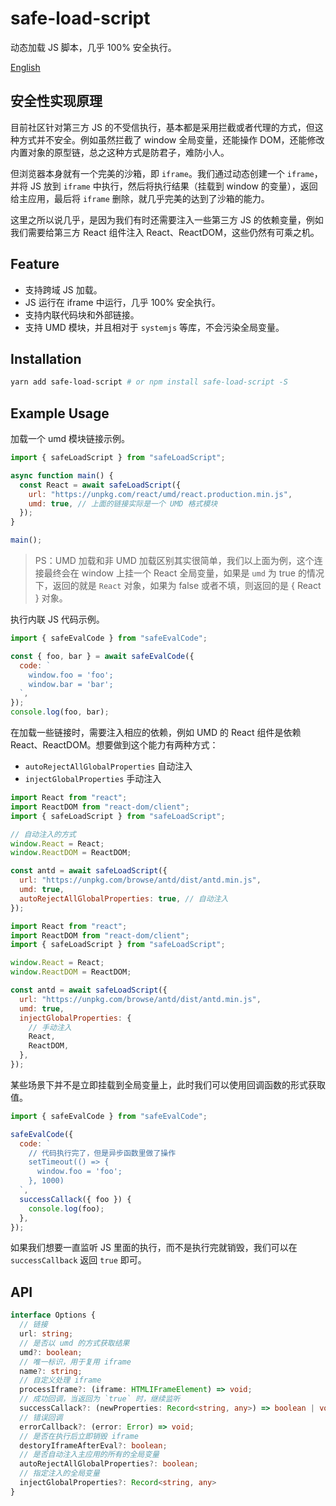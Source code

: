 # safe-load-script

动态加载 JS 脚本，几乎 100% 安全执行。

[English](./README-en.md)

## 安全性实现原理

目前社区针对第三方 JS 的不受信执行，基本都是采用拦截或者代理的方式，但这种方式并不安全。例如虽然拦截了 window 全局变量，还能操作 DOM，还能修改内置对象的原型链，总之这种方式是防君子，难防小人。

但浏览器本身就有一个完美的沙箱，即 `iframe`。我们通过动态创建一个 `iframe`，并将 JS 放到 `iframe` 中执行，然后将执行结果（挂载到 window 的变量），返回给主应用，最后将 `iframe` 删除，就几乎完美的达到了沙箱的能力。

这里之所以说几乎，是因为我们有时还需要注入一些第三方 JS 的依赖变量，例如我们需要给第三方 React 组件注入 React、ReactDOM，这些仍然有可乘之机。

## Feature

- 支持跨域 JS 加载。
- JS 运行在 iframe 中运行，几乎 100% 安全执行。
- 支持内联代码块和外部链接。
- 支持 UMD 模块，并且相对于 `systemjs` 等库，不会污染全局变量。

## Installation

```bash
yarn add safe-load-script # or npm install safe-load-script -S
```

## Example Usage

加载一个 umd 模块链接示例。

```js
import { safeLoadScript } from "safeLoadScript";

async function main() {
  const React = await safeLoadScript({
    url: "https://unpkg.com/react/umd/react.production.min.js",
    umd: true, // 上面的链接实际是一个 UMD 格式模块
  });
}

main();
```

> PS：UMD 加载和非 UMD 加载区别其实很简单，我们以上面为例，这个连接最终会在 window 上挂一个 React 全局变量，如果是 `umd` 为 true 的情况下，返回的就是 `React` 对象，如果为 false 或者不填，则返回的是 { React } 对象。

执行内联 JS 代码示例。

```js
import { safeEvalCode } from "safeEvalCode";

const { foo, bar } = await safeEvalCode({
  code: `
    window.foo = 'foo';
    window.bar = 'bar';
  `,
});
console.log(foo, bar);
```

在加载一些链接时，需要注入相应的依赖，例如 UMD 的 React 组件是依赖 React、ReactDOM。想要做到这个能力有两种方式：

- `autoRejectAllGlobalProperties` 自动注入
- `injectGlobalProperties` 手动注入

```js
import React from "react";
import ReactDOM from "react-dom/client";
import { safeLoadScript } from "safeLoadScript";

// 自动注入的方式
window.React = React;
window.ReactDOM = ReactDOM;

const antd = await safeLoadScript({
  url: "https://unpkg.com/browse/antd/dist/antd.min.js",
  umd: true,
  autoRejectAllGlobalProperties: true, // 自动注入
});
```

```js
import React from "react";
import ReactDOM from "react-dom/client";
import { safeLoadScript } from "safeLoadScript";

window.React = React;
window.ReactDOM = ReactDOM;

const antd = await safeLoadScript({
  url: "https://unpkg.com/browse/antd/dist/antd.min.js",
  umd: true,
  injectGlobalProperties: {
    // 手动注入
    React,
    ReactDOM,
  },
});
```

某些场景下并不是立即挂载到全局变量上，此时我们可以使用回调函数的形式获取值。

```js
import { safeEvalCode } from "safeEvalCode";

safeEvalCode({
  code: `
    // 代码执行完了，但是异步函数里做了操作
    setTimeout(() => {
      window.foo = 'foo';
    }, 1000)
  `,
  successCallack({ foo }) {
    console.log(foo);
  },
});
```

如果我们想要一直监听 JS 里面的执行，而不是执行完就销毁，我们可以在 `successCallback` 返回 `true` 即可。

## API

```ts
interface Options {
  // 链接
  url: string;
  // 是否以 umd 的方式获取结果
  umd?: boolean;
  // 唯一标识，用于复用 iframe
  name?: string;
  // 自定义处理 iframe
  processIframe?: (iframe: HTMLIFrameElement) => void;
  // 成功回调，当返回为 `true` 时，继续监听
  successCallack?: (newProperties: Record<string, any>) => boolean | void;
  // 错误回调
  errorCallback?: (error: Error) => void;
  // 是否在执行后立即销毁 iframe
  destoryIframeAfterEval?: boolean;
  // 是否自动注入主应用的所有的全局变量
  autoRejectAllGlobalProperties?: boolean;
  // 指定注入的全局变量
  injectGlobalProperties?: Record<string, any>
}
```
